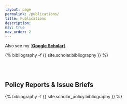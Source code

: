 ```yaml
---
layout: page
permalink: /publications/
title: Publications
description:
nav: true
nav_order: 2
---
```

<!-- _pages/publications.md -->
<div class="publications">

Also see my [<b><a href="https://scholar.google.com/citations?user=MbBntPgAAAAJ&view_op=list_works&sortby=pubdate" target="_blank">Google Scholar</a></b>].

{% bibliography -f {{ site.scholar.bibliography }} %}

<br>
<br>
<h2>Policy Reports & Issue Briefs</h2>

{% bibliography -f {{ site.scholar_policy.bibliography }} %}

</div>
